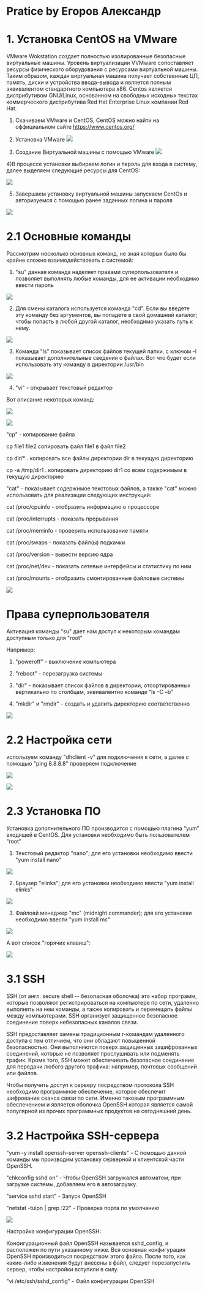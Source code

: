 # Pratice by Егоров Александр
# 1. Установка CentOS на VMware
VMware Wokstation создает полностью изолированные безопасные виртуальные машины. Уровень виртуализации VVMware сопоставляет ресурсы физического оборудования с ресурсами виртуальной машины. Таким образом, каждая виртуальная машина получает собственные ЦП, память, диски и устройства ввода-вывода и является полным эквивалентом стандартного компьютера x86. Centos является дистрибутивом GNU/Linux, основанном на свободных исходных текстах коммерческого дистрибутива Red Hat Enterprise Linux компании Red Hat.

1) Скачиваем VMware и CentOS, CentOS можно найти на оффициальном сайте https://www.centos.org/

2) Установка VMware
![](http://i.imgur.com/rshRqtg.png)

3) Создание Виртуальной машины с помощью VMware
![](http://i.imgur.com/uyYJuNf.png)

4)В процессе установки выбираем логин и пароль для входа в систему, далее выделяем следующие ресурсы для CentOS:

![](http://i.imgur.com/p7MkqVX.png)

5) Завершаем установку виртуальной машины запускаем CentOs и авторизуемся с помощью ранее заданных логина и пароля

![](http://i.imgur.com/BU3RSWH.png)

# 2.1 Основные команды
Рассмотрим несколько основных команд, не зная которых было бы крайне сложно взаимодействовать с системой:

1) "su" данная команда наделяет правами суперпользователя и позволяет выполнять любые команды, для ее активации необходимо ввести пароль

![](http://i.imgur.com/Sbk3EP1.png)

2) Для смены каталога используется команда "cd". Если вы введете эту команду без аргументов, вы попадете в свой домашний каталог; чтобы попасть в любой другой каталог, необходимо указать путь к нему.

![](http://i.imgur.com/yyvj5uN.png)

3) Команда "ls" показывает список файлов текущей папки, с ключом -l показывает дополнительные сведения о файлах.
Вот что будет если использовать эту команду в директории /usr/bin

![](http://i.imgur.com/cQVS5Lt.png)

4) "vi" - открывает текстовый редактор

Вот описание некоторых команд:

![](http://i.imgur.com/Yb2onqw.png)

![](http://i.imgur.com/Ylxkfc8.png)

  "cp" - копирование файла
  
  cp file1 file2 сопировать файл file1 в файл file2
  
  cp dir/* . копировать все файлы директории dir в текущую директорию
  
  cp -a /tmp/dir1 . копировать директорию dir1 со всем содержимым в текущую директорию
  
  "cat" - показывает содержимое текстовых файлов, а также "cat" можно использовать для реализации следующих инструкций:
  
  cat /proc/cpuinfo -	отобразить информацию о процессоре
  
  cat /proc/interrupts -	показать прерывания
  
  cat /proc/meminfo -	проверить использование памяти
  
  cat /proc/swaps -	показать файл(ы) подкачки
  
  cat /proc/version -	вывести версию ядра
  
  cat /proc/net/dev -	показать сетевые интерфейсы и статистику по ним
  
  cat /proc/mounts -	отобразить смонтированные файловые системы
  
  ![](http://i.imgur.com/P3KCcu0.png)
  
# Права суперпользователя
  
  Активация команды "su" дает нам доступ к некоторым командам доступным только для "root"
  
  Например:
  
  1) "poweroff" - выключение компьютера
  
  2) "reboot" - перезагрузка системы
  
  3) "dir" - показывает список файлов в директории, отсортированных вертикально по столбцам, эквивалентно команде “ls –C –b”
  
  4) "mkdir" и "rmdir" - создать и удалить директорию соответственно
  
  ![](http://i.imgur.com/MBZEkEu.png)
  
# 2.2 Настройка сети
  используем команду "dhclient -v" для подключения к сети, а далее с помощью "ping 8.8.8.8" проверяем подключение
 
  ![](http://i.imgur.com/71IcGXp.png)
  
  ![](http://i.imgur.com/Kvu2d8U.png)

# 2.3 Установка ПО

  Установка дополнительного ПО производится с помощью плагина “yum” входящей в CentOS. Для установки необходимо быть пользователем “root”
  
  1) Текстовый редактор "nano"; для его установки необходимо ввести "yum install nano"
  
  ![](http://i.imgur.com/UWw7dVm.png)
  
  2) Браузер "elinks"; для его установки необходимо ввести "yum install elinks"
  
  ![](http://i.imgur.com/5KIFAfN.png)
 
  3) Файловй менеджер "mc" (midnight commander); для его установки необходимо ввести "yum install mc"
  
  ![](http://i.imgur.com/ZbZMv5c.png)
  
  А вот список "горячих клавиш":
  
  ![](http://i.imgur.com/2wwPssc.png)
  
# 3.1 SSH
  SSH (от англ. secure shell -- безопасная оболочка) это набор программ, которые позволяют регистрироваться на компьютере по сети, удаленно выполнять на нем команды, а также копировать и перемещать файлы между компьютерами. SSH организует защищенное безопасное соединение поверх небезопасных каналов связи.

SSH предоставляет замены традиционным r-командам удаленного доступа с тем отличием, что они обладают повышенной безопасностью. Они выполняются поверх защищенных зашифрованных соединений, которые не позволяет прослушивать или подменять трафик. Кроме того, SSH может обеспечивать безопасное соединение для передачи любого другого трафика: например, почтовых сообщений или файлов.

Чтобы получить доступ к серверу посредством протокола SSH необходимо программное обеспечение, которое обеспечит шифрование сеанса связи по сети. Именно таковым программным обеспечением и является оболочка OpenSSH которая является самой популярной из прочих программных продуктов на сегодняшний день.

# 3.2 Настройка SSH-сервера
 "yum -y install openssh-server openssh-clients" - С помощью данной команды мы производим установку серверной и клиентской части OpenSSH.
 
 "chkconfig sshd on" - Чтобы OpenSSH загружался автоматом, при загрузке системы, добавляем его в автозагрузку.
 
 "service sshd start" - Запуск OpenSSH
 
 "netstat -tulpn | grep :22" - Проверка порта по умолчанию
 
 ![](http://i.imgur.com/D4QhNZz.png)
 
 Настройка конфигурации OpenSSH:
 
 Конфигурационный файл OpenSSH называется sshd_config, и расположен по пути указанному ниже. Вся основная конфигурация OpenSSH производиться посредством этого файла. После того, как какие-либо изменения будут внесены в файл, следует перезапустить сервер, чтобы настройки вступили в силу.
 
 "vi /etc/ssh/sshd_config" - Файл конфигурации OpenSSH
